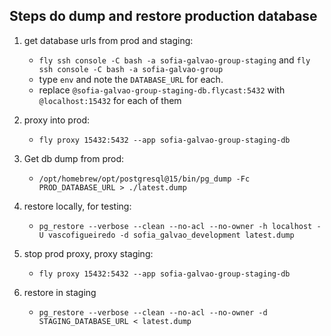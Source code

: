 ## Steps do dump and restore production database

1. get database urls from prod and staging:

   - `fly ssh console -C bash -a sofia-galvao-group-staging` and `fly ssh console -C bash -a sofia-galvao-group`
   - type `env` and note the `DATABASE_URL` for each.
   - replace `@sofia-galvao-group-staging-db.flycast:5432` with `@localhost:15432` for each of them

1. proxy into prod:

   - `fly proxy 15432:5432 --app sofia-galvao-group-staging-db`

1. Get db dump from prod:

   - `/opt/homebrew/opt/postgresql@15/bin/pg_dump -Fc PROD_DATABASE_URL > ./latest.dump`

1. restore locally, for testing:

   - `pg_restore --verbose --clean --no-acl --no-owner -h localhost -U vascofigueiredo -d sofia_galvao_development latest.dump`

1. stop prod proxy, proxy staging:

   - `fly proxy 15432:5432 --app sofia-galvao-group-staging-db`

1. restore in staging

   - `pg_restore --verbose --clean --no-acl --no-owner -d STAGING_DATABASE_URL < latest.dump`
